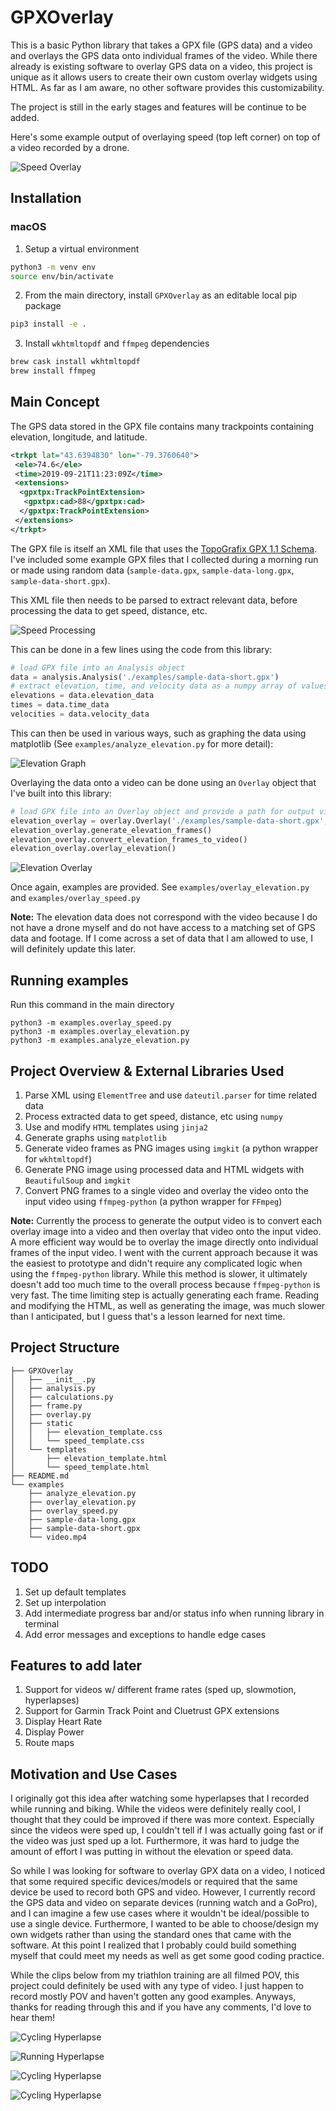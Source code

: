 # GPXOverlay
This is a basic Python library that takes a GPX file (GPS data) and a video and
overlays the GPS data onto individual frames of the video. While there already is
existing software to overlay GPS data on a video, this project is unique as it
allows users to create their own custom overlay widgets using HTML. As far as I
am aware, no other software provides this customizability.

The project is still in the early stages and features will be continue to be added.

Here's some example output of overlaying speed (top left corner) on top of a
video recorded by a drone.

![Speed Overlay](examples/test_speed.gif)


## Installation
### macOS
1. Setup a virtual environment

```bash
python3 -m venv env
source env/bin/activate
```

2. From the main directory, install `GPXOverlay` as an editable local pip package

```bash
pip3 install -e .
```

3. Install `wkhtmltopdf` and `ffmpeg` dependencies

```bash
brew cask install wkhtmltopdf
brew install ffmpeg
```

## Main Concept
The GPS data stored in the GPX file contains many trackpoints containing
elevation, longitude, and latitude.

```xml
<trkpt lat="43.6394830" lon="-79.3760640">
 <ele>74.6</ele>
 <time>2019-09-21T11:23:09Z</time>
 <extensions>
  <gpxtpx:TrackPointExtension>
   <gpxtpx:cad>88</gpxtpx:cad>
  </gpxtpx:TrackPointExtension>
 </extensions>
</trkpt>
```

The GPX file is itself an XML file that uses the [TopoGrafix GPX 1.1 Schema](https://www.topografix.com/gpx/1/1/).
I've included some example GPX files that I collected during a morning run or
made using random data (`sample-data.gpx`, `sample-data-long.gpx`, `sample-data-short.gpx`).

This XML file then needs to be parsed to extract relevant data, before processing
the data to get speed, distance, etc.

![Speed Processing](examples/Speed-Processing.gif)

This can be done in a few lines using the code from this library:

```python
# load GPX file into an Analysis object
data = analysis.Analysis('./examples/sample-data-short.gpx')
# extract elevation, time, and velocity data as a numpy array of values
elevations = data.elevation_data
times = data.time_data
velocities = data.velocity_data
```

This can then be used in various ways, such as graphing the data using matplotlib
(See `examples/analyze_elevation.py` for more detail):

![Elevation Graph](examples/elevation_profile.png)

Overlaying the data onto a video can be done using an `Overlay` object that I've
built into this library:

```python
# load GPX file into an Overlay object and provide a path for output video
elevation_overlay = overlay.Overlay('./examples/sample-data-short.gpx', './examples/video.mp4')
elevation_overlay.generate_elevation_frames()
elevation_overlay.convert_elevation_frames_to_video()
elevation_overlay.overlay_elevation()
```

![Elevation Overlay](examples/test_elevation.gif)

Once again, examples are provided. See `examples/overlay_elevation.py` and `examples/overlay_speed.py`

**Note:** The elevation data does not correspond with the video because I do not
have a drone myself and do not have access to a matching set of GPS data and
footage. If I come across a set of data that I am allowed to use, I will definitely
update this later.

## Running examples
Run this command in the main directory
```shell
python3 -m examples.overlay_speed.py
python3 -m examples.overlay_elevation.py
python3 -m examples.analyze_elevation.py
```

## Project Overview & External Libraries Used
1. Parse XML using `ElementTree` and use `dateutil.parser` for time related data
2. Process extracted data to get speed, distance, etc using `numpy`
3. Use and modify `HTML` templates using `jinja2`
4. Generate graphs using `matplotlib`
5. Generate video frames as PNG images using `imgkit` (a python wrapper for `wkhtmltopdf`)
6. Generate PNG image using processed data and HTML widgets with `BeautifulSoup`
and `imgkit`
7. Convert PNG frames to a single video and overlay the video onto the input video using `ffmpeg-python` (a python wrapper for `FFmpeg`)

**Note:** Currently the process to generate the output video is to convert each
 overlay image into a video and then overlay that video onto the input video. A
 more efficient way would be to overlay the image directly onto individual
 frames of the input video. I went with the current approach because it was the
 easiest to prototype and didn't require any complicated logic when using the
 `ffmpeg-python` library. While this method is slower, it ultimately doesn't add
 too much time to the overall process because `ffmpeg-python` is very fast. The
 time limiting step is actually generating each frame. Reading and modifying the
 HTML, as well as generating the image, was much slower than I anticipated, but
 I guess that's a lesson learned for next time.

## Project Structure
```
├── GPXOverlay
│   ├── __init__.py
│   ├── analysis.py
│   ├── calculations.py
│   ├── frame.py
│   ├── overlay.py
│   ├── static
│   │   ├── elevation_template.css
│   │   └── speed_template.css
│   └── templates
│       ├── elevation_template.html
│       └── speed_template.html
├── README.md
└── examples
    ├── analyze_elevation.py
    ├── overlay_elevation.py
    ├── overlay_speed.py
    ├── sample-data-long.gpx
    ├── sample-data-short.gpx
    └── video.mp4
```

## TODO
1. Set up default templates
2. Set up interpolation
3. Add intermediate progress bar and/or status info when running library in terminal
4. Add error messages and exceptions to handle edge cases


## Features to add later
1. Support for videos w/ different frame rates (sped up, slowmotion, hyperlapses)
2. Support for Garmin Track Point and Cluetrust GPX extensions
3. Display Heart Rate
4. Display Power
5. Route maps


## Motivation and Use Cases
I originally got this idea after watching some hyperlapses that I recorded while
running and biking. While the videos were definitely really cool, I thought that
they could be improved if there was more context. Especially since the videos
were sped up, I couldn't tell if I was actually going fast or if the video was
just sped up a lot. Furthermore, it was hard to judge the amount of effort I was
putting in without the elevation or speed data.

So while I was looking for software to overlay GPX data on a video, I noticed
that some required specific devices/models or required that the same device be
used to record both GPS and video. However, I currently record the GPS data and
video on separate devices (running watch and a GoPro), and I can imagine a few
use cases where it wouldn't be ideal/possible to use a single device. Furthermore,
I wanted to be able to choose/design my own widgets rather than using the standard
ones that came with the software. At this point I realized that I probably could
build something myself that could meet my needs as well as get some good coding
practice.

While the clips below from my triathlon training are all filmed POV, this project
could definitely be used with any type of video. I just happen to record mostly
POV and haven't gotten any good examples. Anyways, thanks for reading through this
and if you have any comments, I'd love to hear them!

![Cycling Hyperlapse](examples/Cycling-Hyperlapse1.gif)

![Running Hyperlapse](examples/Running-Hyperlapse.gif)

![Cycling Hyperlapse](examples/Cycling-Hyperlapse2.gif)

![Cycling Hyperlapse](examples/Cycling-Hyperlapse3.gif)
